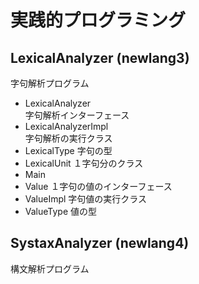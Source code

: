 # 実践的プログラミング　

## LexicalAnalyzer (newlang3)
字句解析プログラム 
- LexicalAnalyzer   
    字句解析インターフェース
- LexicalAnalyzerImpl   
    字句解析の実行クラス
- LexicalType 
    字句の型
- LexicalUnit 
    １字句分のクラス
- Main 
- Value 
    １字句の値のインターフェース
- ValueImpl 
    字句値の実行クラス
- ValueType 
    値の型

## SystaxAnalyzer (newlang4)
構文解析プログラム